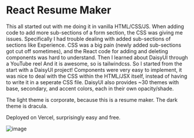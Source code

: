 # React Resume Maker

This all started out with me doing it in vanilla HTML/CSS/JS. 
When adding code to add more sub-sections of a form section, the CSS was giving me issues. 
Specifically I had trouble dealing with added sub-sections of sections like Experience. 
CSS was a big pain (newly added sub-sections got cut off sometimes), and the React code for adding and deleting components was hard to understand.
Then I learned about DaisyUI through a YouTube reel
And it is awesome, so is tailwindcss. So I started from the start with a DaisyUI project!
Components were very easy to implement, it was nice to deal with the CSS within the HTML/JSX itself, instead of having to write it in a seperate CSS file.
DaisyUI also provides ~30 themes with base, secondary, and accent colors, each in their own opacity/shade. 

The light theme is corporate, because this is a resume maker.
The dark theme is dracula.

Deployed on Vercel, surprisingly easy and free. 

![image](https://github.com/user-attachments/assets/286ebb46-0eeb-4f30-8590-ce7583f5dab0)
